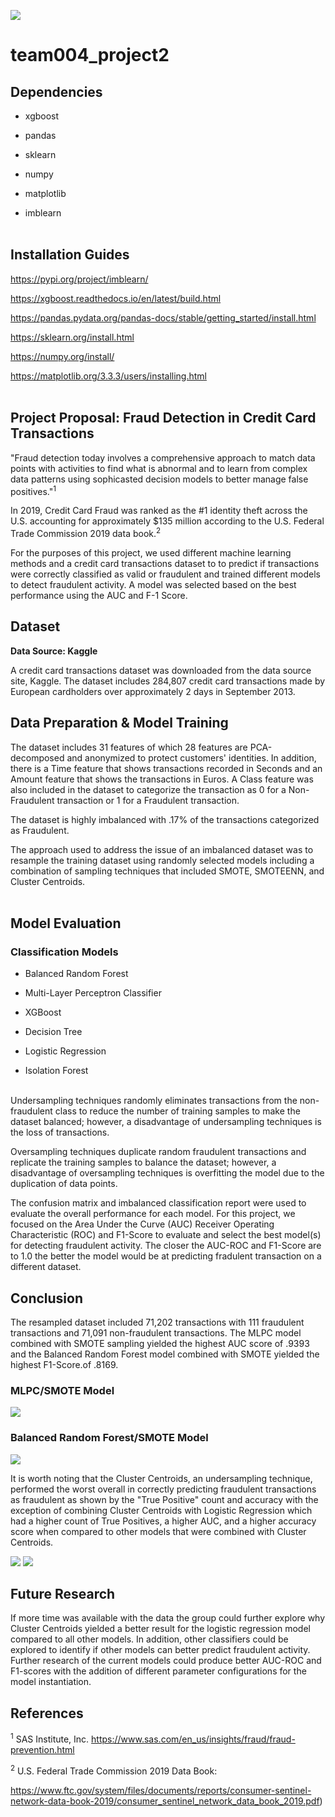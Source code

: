 ![](fraud.png)

# team004_project2

## Dependencies

- xgboost</br>

- pandas</br>

- sklearn</br>

- numpy</br>

- matplotlib</br>

- imblearn</br><br>

## Installation Guides

https://pypi.org/project/imblearn/</br>

https://xgboost.readthedocs.io/en/latest/build.html</br>

https://pandas.pydata.org/pandas-docs/stable/getting_started/install.html</br>

https://sklearn.org/install.html</br>

https://numpy.org/install/</br>

https://matplotlib.org/3.3.3/users/installing.html</br><br>

## Project Proposal: Fraud Detection in Credit Card Transactions

"Fraud detection today involves a comprehensive approach to match data points with activities to find what is abnormal and to learn from complex data patterns using sophicasted decision models to better manage false positives."<sup>1</sup>

In 2019, Credit Card Fraud was ranked as the #1 identity theft across the U.S. accounting for approximately $135 million according to the U.S. Federal Trade Commission 2019 data book.<sup>2</sup><br>

For the purposes of this project, we used different machine learning methods and a credit card transactions dataset to to predict if transactions were correctly classified as valid or fraudulent and trained different models to detect fraudulent activity.  A model was selected based on the best performance using the AUC and F-1 Score.<br>

## Dataset

**Data Source: Kaggle**<br>

A credit card transactions dataset was downloaded from the data source site, Kaggle.  The dataset includes 284,807 credit card transactions made by European cardholders over approximately 2 days in September 2013.<br>

## Data Preparation & Model Training

The dataset includes 31 features of which 28 features are PCA-decomposed and anonymized to protect customers' identities.  In addition, there is a Time feature that shows transactions recorded in Seconds and an Amount feature that shows the transactions in Euros.  A Class feature was also included in the dataset to categorize the transaction as 0 for a  Non-Fraudulent transaction or 1 for a Fraudulent transaction.<br>

The dataset is highly imbalanced with .17% of the transactions categorized as Fraudulent.<br>

The approach used to address the issue of an imbalanced dataset was to resample the training dataset using randomly selected models including a combination of sampling techniques that included SMOTE, SMOTEENN, and Cluster Centroids.<br><br>

## Model Evaluation

### Classification Models

- Balanced Random Forest<br>

- Multi-Layer Perceptron Classifier<br>

- XGBoost<br>

- Decision Tree<br>

- Logistic Regression<br>

- Isolation Forest<br><br>

Undersampling techniques randomly eliminates transactions from the non-fraudulent class to reduce the number of training samples to make the dataset balanced; however, a disadvantage of undersampling techniques is the loss of transactions. <br> 

Oversampling techniques duplicate random fraudulent transactions and replicate the training samples to balance the dataset; however, a disadvantage of oversampling techniques is overfitting the model due to the duplication of data points. <br>

The confusion matrix and imbalanced classification report were used to evaluate the overall performance for each model.  For this project, we focused on the Area Under the Curve (AUC) Receiver Operating Characteristic (ROC) and F1-Score to evaluate and select the best model(s) for detecting fraudulent activity. The closer the AUC-ROC and F1-Score are to 1.0 the better the model would be at predicting fradulent transaction on a different dataset.<br>


## Conclusion

The resampled dataset included 71,202 transactions with 111 fraudulent transactions and 71,091 non-fraudulent transactions. The MLPC model combined with SMOTE sampling yielded the highest AUC score of .9393 and the Balanced Random Forest model combined with SMOTE yielded the highest F1-Score.of .8169.  


### **MLPC/SMOTE Model**

![](/data/BRF_SMOTE.png)

### **Balanced Random Forest/SMOTE Model**

![](/data/BRF_SMOTE.png)


It is worth noting that the Cluster Centroids, an undersampling technique, performed the worst overall in correctly predicting fraudulent transactions as fraudulent as shown by the "True Positive" count and accuracy with the exception of combining Cluster Centroids with Logistic Regression which had a higher count of True Positives, a higher AUC, and a higher accuracy score when compared to other models that were combined with Cluster Centroids.

![](/data/auc_scores_final.png)
![](/data/f1_scores_final.png)
<br>


## Future Research

If more time was available with the data the group could further explore why Cluster Centroids yielded a better result for the logistic regression model compared to all other models.  In addition, other classifiers could be explored to identify if other models can better predict fraudulent activity. Further research of the current models could produce better AUC-ROC and F1-scores with the addition of different parameter configurations for the model instantiation.<br>

## References

<sup>1</sup> SAS Institute, Inc. https://www.sas.com/en_us/insights/fraud/fraud-prevention.html

<sup>2</sup> U.S. Federal Trade Commission 2019 Data Book:

https://www.ftc.gov/system/files/documents/reports/consumer-sentinel-network-data-book-2019/consumer_sentinel_network_data_book_2019.pdf)

